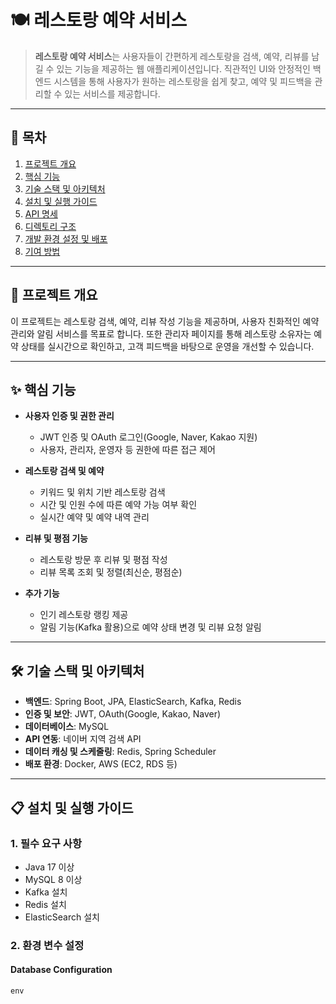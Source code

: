 # 🍽️ 레스토랑 예약 서비스

> **레스토랑 예약 서비스**는 사용자들이 간편하게 레스토랑을 검색, 예약, 리뷰를 남길 수 있는 기능을 제공하는 웹 애플리케이션입니다. 직관적인 UI와 안정적인 백엔드 시스템을 통해 사용자가 원하는 레스토랑을 쉽게 찾고, 예약 및 피드백을 관리할 수 있는 서비스를 제공합니다.

---

## 📑 목차
1. [프로젝트 개요](#프로젝트-개요)
2. [핵심 기능](#핵심-기능)
3. [기술 스택 및 아키텍처](#기술-스택-및-아키텍처)
4. [설치 및 실행 가이드](#설치-및-실행-가이드)
5. [API 명세](#api-명세)
6. [디렉토리 구조](#디렉토리-구조)
7. [개발 환경 설정 및 배포](#개발-환경-설정-및-배포)
8. [기여 방법](#기여-방법)

---

## 📌 프로젝트 개요
이 프로젝트는 레스토랑 검색, 예약, 리뷰 작성 기능을 제공하며, 사용자 친화적인 예약 관리와 알림 서비스를 목표로 합니다. 또한 관리자 페이지를 통해 레스토랑 소유자는 예약 상태를 실시간으로 확인하고, 고객 피드백을 바탕으로 운영을 개선할 수 있습니다.

---

## ✨ 핵심 기능
- **사용자 인증 및 권한 관리**
    - JWT 인증 및 OAuth 로그인(Google, Naver, Kakao 지원)
    - 사용자, 관리자, 운영자 등 권한에 따른 접근 제어

- **레스토랑 검색 및 예약**
    - 키워드 및 위치 기반 레스토랑 검색
    - 시간 및 인원 수에 따른 예약 가능 여부 확인
    - 실시간 예약 및 예약 내역 관리

- **리뷰 및 평점 기능**
    - 레스토랑 방문 후 리뷰 및 평점 작성
    - 리뷰 목록 조회 및 정렬(최신순, 평점순)

- **추가 기능**
    - 인기 레스토랑 랭킹 제공
    - 알림 기능(Kafka 활용)으로 예약 상태 변경 및 리뷰 요청 알림

---

## 🛠 기술 스택 및 아키텍처
- **백엔드**: Spring Boot, JPA, ElasticSearch, Kafka, Redis
- **인증 및 보안**: JWT, OAuth(Google, Kakao, Naver)
- **데이터베이스**: MySQL
- **API 연동**: 네이버 지역 검색 API
- **데이터 캐싱 및 스케줄링**: Redis, Spring Scheduler
- **배포 환경**: Docker, AWS (EC2, RDS 등)

---

## 📋 설치 및 실행 가이드

### 1. 필수 요구 사항
- Java 17 이상
- MySQL 8 이상
- Kafka 설치
- Redis 설치
- ElasticSearch 설치

### 2. 환경 변수 설정
#### Database Configuration
```plaintext
env
